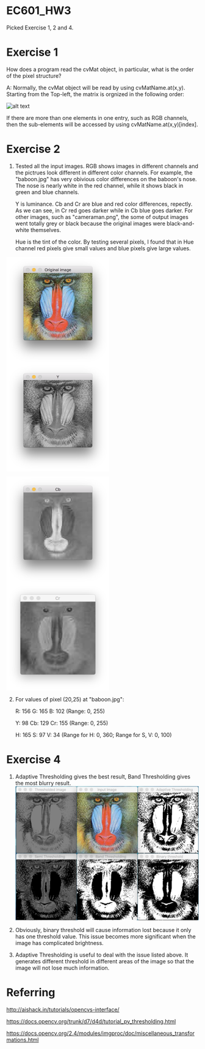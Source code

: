 # EC601_HW3
Picked Exercise 1, 2 and 4.

# Exercise 1
How does a program read the cvMat object, in particular, what is the order of the pixel structure?

A: Normally, the cvMat object will be read by using cvMatName.at(x,y). Starting from the Top-left, the matrix is orgnized in the following order:

![alt text](http://aishack.in/static/img/tut/cpp-mat.jpg)

If there are more than one elements in one entry, such as RGB channels, then the sub-elements will be accessed by using cvMatName.at(x,y)[index].

# Exercise 2

1. Tested all the input images. RGB shows images in different channels and the pictrues look different in different color channels. For example, the "baboon.jpg" has very obivious color differences on the baboon's nose. The nose is nearly white in the red channel, while it shows black in green and blue channels.

    Y is luminance. Cb and Cr are blue and red color differences, repectly. As we can see, in Cr red goes darker while in Cb blue goes darker. For other images, such as "cameraman.png", the some of output images went totally grey or black because the original images were black-and-white themselves.
    
    Hue is the tint of the color. By testing several pixels, I found that in Hue channel red pixels give small values and blue pixels give large values.

<img src="https://github.com/jhzhaofred/EC601_HW3/blob/master/images/Original.png" width = "270" height = "280" alt="Keyboard" align=center /> <img src="https://github.com/jhzhaofred/EC601_HW3/blob/master/images/Y.png" width = "270" height = "280" alt="Keyboard" align=center />

<img src="https://github.com/jhzhaofred/EC601_HW3/blob/master/images/cb.png" width = "270" height = "280" alt="Keyboard" align=center /> <img src="https://github.com/jhzhaofred/EC601_HW3/blob/master/images/cr.png" width = "270" height = "280" alt="Keyboard" align=center />

2. For values of pixel (20,25) at "baboon.jpg":

    R: 156 G: 165 B: 102 (Range: 0, 255)

    Y: 98 Cb: 129 Cr: 155 (Range: 0, 255)

    H: 165 S: 97 V: 34 (Range for H: 0, 360; Range for S, V: 0, 100)

# Exercise 4
1. Adaptive Thresholding gives the best result, Band Thresholding gives the most blurry result.
![alt text](https://github.com/jhzhaofred/EC601_HW3/blob/master/images/threshold.png)

2. Obviously, binary threshold will cause information lost because it only has one threshold value. This issue becomes more         significant when the image has complicated brightness.

3. Adaptive Thresholding is useful to deal with the issue listed above. It generates different threshold in different areas of the image so that the image will not lose much information.

# Referring
http://aishack.in/tutorials/opencvs-interface/

https://docs.opencv.org/trunk/d7/d4d/tutorial_py_thresholding.html

https://docs.opencv.org/2.4/modules/imgproc/doc/miscellaneous_transformations.html
